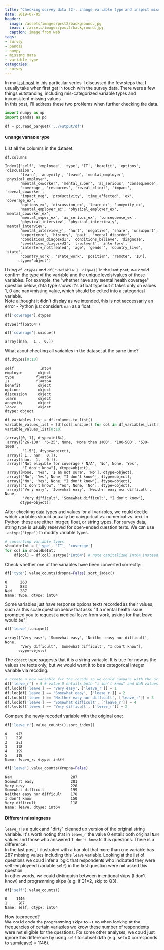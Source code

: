 ```yaml
---
title: "Checking survey data (2): change variable type and inspect missingness"
date: 2019-07-05
header:
  image: /assets/images/post2/background.jpg
  teaser: /assets/images/post2/background.jpg
  caption: image from web
tags:
- survey
- pandas
- numpy
- missing data
- variable type
categories:
- survey
---
```


In my [last post](https://rosalynnyang.github.io/survey/checking-survey-data/) in this particular series, I discussed the few steps that I usually take when first get in touch with the survey data. There were a few things outstanding, including mis-categorized variable types and inconsistent missing values. <br>
In this post, I'll address these two problems when further checking the data.


```python
import numpy as np
import pandas as pd
```


```python
df = pd.read_parquet('../output/df')
```

#### Change variable type

List all the columns in the dataset.


```python
df.columns
```




    Index(['self', 'employee', 'type', 'IT', 'benefit', 'options', 'discussion',
           'learn', 'anoymity', 'leave', 'mental_employer', 'physical_employer',
           'mental_coworker', 'mental_super', 'as_serious', 'consequence',
           'coverage', 'resources', 'reveal_client', 'impact', 'reveal_coworker',
           'impact_neg', 'productivity', 'time_affected', 'ex', 'coverage_ex',
           'options_ex', 'discussion_ex', 'learn_ex', 'anoymity_ex',
           'mental_employer_ex', 'physical_employer_ex', 'mental_coworker_ex',
           'mental_super_ex', 'as_serious_ex', 'consequence_ex',
           'physical_interview', 'physical_interview_y', 'mental_interview',
           'mental_interview_y', 'hurt', 'negative', 'share', 'unsupport',
           'experience', 'history', 'past', 'mental_disorder',
           'conditions_diagosed1', 'conditions_believe', 'diagnose',
           'conditions_diagosed2', 'treatment', 'interfere',
           'interfere_nottreated', 'age', 'gender', 'country_live', 'state',
           'country_work', 'state_work', 'position', 'remote', 'ID'],
          dtype='object')



Using `df.dtypes` and `df['variable'].unique()` in the last post, we could confirm the type of the variable and the unique levels/values of those variables. For example, the "whether have any mental health coverage" question below, data type shows it's a float type but it takes only on values 1, 0 and nan=missing value, which should be edited into a categorical variable. <br>
Note althought it didn't display as we intended, this is not neccessarily an error - Python just considers `nan` as a float. 


```python
df['coverage'].dtypes
```




    dtype('float64')




```python
df['coverage'].unique()
```




    array([nan,  1.,  0.])



What about checking all variables in the dataset at the same time?


```python
df.dtypes[0:10]
```




    self            int64
    employee       object
    type          float64
    IT            float64
    benefit        object
    options        object
    discussion     object
    learn          object
    anoymity       object
    leave          object
    dtype: object




```python
df_variables_list = df.columns.to_list()
variable_values_list = [df[col].unique() for col in df_variables_list] # using a list comprehension here instead of for loop
variable_values_list[0:10]
```




    [array([0, 1], dtype=int64),
     array(['26-100', '6-25', None, 'More than 1000', '100-500', '500-1000',
            '1-5'], dtype=object),
     array([ 1., nan,  0.]),
     array([nan,  1.,  0.]),
     array(['Not eligible for coverage / N/A', 'No', None, 'Yes',
            "I don't know"], dtype=object),
     array([None, 'Yes', 'I am not sure', 'No'], dtype=object),
     array(['No', 'Yes', None, "I don't know"], dtype=object),
     array(['No', 'Yes', None, "I don't know"], dtype=object),
     array(["I don't know", 'Yes', None, 'No'], dtype=object),
     array(['Very easy', 'Somewhat easy', 'Neither easy nor difficult', None,
            'Very difficult', 'Somewhat difficult', "I don't know"],
           dtype=object)]



After checking data types and values for all variables, we could decide which variables should actually be categorical vs. numerical vs. text. In Python, these are either integer, float, or string types. For survey data, string type is usually reserved for open-ended question texts. We can use `.astype('type')` to modify variable types.


```python
# converting variable types
shouldbeInt = ['type', 'IT', 'coverage']
for col in shouldbeInt:
    df[col] = df[col].astype('Int64') # note capitalized Int64 instead of int64 here - Pandas 0.24+ supports Int64 type with nan value
```

Check whether one of the variables have been converted correctly:


```python
df['type'].value_counts(dropna=False).sort_index()
```




    0      263
    1      883
    NaN    287
    Name: type, dtype: int64



Some variables just have response options texts recorded as their values, such as this scale question below that asks "If a mental health issue prompted you to request a medical leave from work, asking for that leave would be":


```python
df['leave'].unique()
```




    array(['Very easy', 'Somewhat easy', 'Neither easy nor difficult', None,
           'Very difficult', 'Somewhat difficult', "I don't know"],
          dtype=object)



The `object` type suggests that it is a string variable. It is true for now as the values are texts only, but we would want it to be a categorical integer variable via recoding:


```python
# create a new variable for the recode so we could compare with the original; this can be omitted if familiar with recoding
df['leave_r'] = 0 # value 0 entails both "i don't know" and NaN values
df.loc[df['leave'] == 'Very easy', ['leave_r']] = 1
df.loc[df['leave'] == 'Somewhat easy', ['leave_r']] = 2
df.loc[df['leave'] == 'Neither easy nor difficult', ['leave_r']] = 3
df.loc[df['leave'] == 'Somewhat difficult', ['leave_r']] = 4
df.loc[df['leave'] == 'Very difficult', ['leave_r']] = 5
```

Compare the newly recoded variable with the original one:


```python
df['leave_r'].value_counts().sort_index()
```




    0    437
    1    220
    2    281
    3    178
    4    199
    5    118
    Name: leave_r, dtype: int64




```python
df['leave'].value_counts(dropna=False)
```




    NaN                           287
    Somewhat easy                 281
    Very easy                     220
    Somewhat difficult            199
    Neither easy nor difficult    178
    I don't know                  150
    Very difficult                118
    Name: leave, dtype: int64



#### Different missingness

`leave_r` is a quick and "dirty" cleaned up version of the original string variable. It's worth noting that in `leave_r` the value 0 entails both original `NaN` values and those who answered `I don't know` to this questions. There is a difference. <br>
In the last post, I illustrated with a bar plot that more than one variable has 287 missing values including this `leave` variable. Looking at the list of questions we could infer a logic that respondents who indicated they were self-employeed (variable `self`) in the first question were not asked this question. <br>
In other words, we could distinguish between intentional skips (I don't know) and programming skips (e.g. if Q1=2, skip to Q3).


```python
df['self'].value_counts()
```




    0    1146
    1     287
    Name: self, dtype: int64



How to proceed? <br>
We could code the programming skips to `-1` so when looking at the frequencies of certain variables we know these number of respondents were not eligible for the questions. For some other analyses, we could just ignore this difference by using `self` to subset data (e.g. self=0 corresponds to sum(leave) = 1146).
